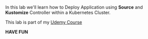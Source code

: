 

In this lab we'll learn how to Deploy Application using **Source** and **Kustomize** Controller within a Kubernetes Cluster.

This lab is part of my [Udemy Course](https://www.udemy.com/user/siddharth-barahalikar/)

**HAVE FUN**
